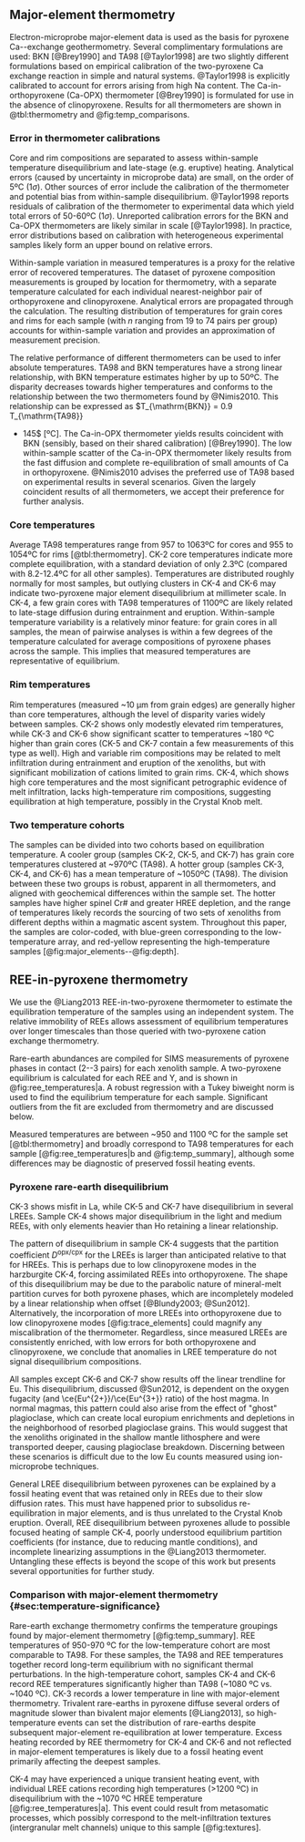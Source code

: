 ## Major-element thermometry

Electron-microprobe major-element data is used as the basis for pyroxene
Ca--exchange geothermometry. Several complimentary formulations are used: BKN
[@Brey1990] and TA98 [@Taylor1998] are two slightly different formulations
based on empirical calibration of the two-pyroxene Ca exchange reaction in
simple and natural systems. @Taylor1998 is explicitly calibrated to account
for errors arising from high Na content. The Ca-in-orthopyroxene (Ca-OPX)
thermometer [@Brey1990] is formulated for use in the absence of clinopyroxene.
Results for all thermometers are shown in @tbl:thermometry and
@fig:temp_comparisons.

<!--[[[tbl:thermometry]]]-->

<!--[[[fig:temp_comparisons]]]-->

### Error in thermometer calibrations

Core and rim compositions are separated to assess within-sample
temperature disequilibrium and late-stage (e.g. eruptive) heating. Analytical errors (caused by
uncertainty in microprobe data) are small, on the order of 5ºC (1$\sigma$).
Other sources of error include the calibration of the thermometer
and potential bias from within-sample disequilibrium. @Taylor1998
reports residuals of calibration of the thermometer to experimental
data which yield total errors of 50-60ºC (1$\sigma$). Unreported calibration errors for the
BKN and Ca-OPX thermometers are likely similar in scale [@Taylor1998]. In practice,
error distributions based on calibration with heterogeneous experimental
samples likely form an upper bound on relative errors.

Within-sample variation in measured temperatures is a proxy for the relative
error of recovered temperatures. The dataset of pyroxene composition
measurements is grouped by location for thermometry, with a separate
temperature calculated for each individual nearest-neighbor pair of
orthopyroxene and clinopyroxene. Analytical errors are propagated through the
calculation. The resulting distribution of temperatures for grain cores and
rims for each sample (with *n* ranging from 19 to 74 pairs per group)
accounts for within-sample variation and provides an approximation of
measurement precision.

The relative performance of different thermometers can be used to infer
absolute temperatures. TA98 and BKN temperatures have a strong linear
relationship, with BKN temperature estimates higher by up to 50ºC. The
disparity decreases towards higher temperatures and conforms to the
relationship between the two thermometers found by @Nimis2010. This
relationship can be expressed as $T_{\mathrm{BKN}} = 0.9 T_{\mathrm{TA98}}
+ 145$ [ºC]. The Ca-in-OPX thermometer yields results coincident with BKN
(sensibly, based on their shared calibration) [@Brey1990]. The low
within-sample scatter of the Ca-in-OPX thermometer likely results from the
fast diffusion and complete re-equilibration of small amounts of Ca in
orthopyroxene. @Nimis2010 advises the preferred use of TA98 based on
experimental results in several scenarios. Given the largely coincident results
of all thermometers, we accept their preference for further analysis.

### Core temperatures

Average TA98 temperatures range from 957 to 1063ºC for cores and
955 to 1054ºC for rims [@tbl:thermometry].
CK-2 core temperatures indicate more complete
equilibration, with a standard deviation of only 2.3ºC (compared
with 8.2-12.4ºC for all other samples). Temperatures are distributed roughly normally
for most samples, but outlying clusters in CK-4 and CK-6 may indicate
two-pyroxene major element disequilibrium at millimeter scale.
In CK-4, a few grain cores with TA98
temperatures of 1100ºC are likely related to late-stage diffusion during
entrainment and eruption.
Within-sample temperature variability is a relatively minor feature: for grain cores in all samples,
the mean of pairwise analyses is within a few degrees
of the temperature calculated for average compositions of pyroxene phases across the sample.
This implies that measured temperatures are representative of
equilibrium.

### Rim temperatures

Rim temperatures (measured ~10 µm from grain edges) are generally higher than
core temperatures, although the level of disparity varies widely between samples.
CK-2 shows only modestly elevated rim temperatures, while CK-3 and CK-6
show significant scatter to temperatures ~180 ºC higher than grain cores
(CK-5 and CK-7 contain a few measurements of this type as well).
High and variable rim compositions may be related to melt infiltration
during entrainment and eruption of the xenoliths, but with significant
mobilization of cations limited to grain rims. CK-4, which shows high core temperatures
and the most significant petrographic evidence of melt infiltration, lacks
high-temperature rim compositions, suggesting equilibration at high
temperature, possibly in the Crystal Knob melt.

### Two temperature cohorts

The samples can be divided into two cohorts based on equilibration temperature.
A cooler group (samples CK-2, CK-5, and CK-7) has grain core temperatures
clustered at ~970ºC (TA98). A hotter group (samples CK-3, CK-4, and CK-6) has
a mean temperature of ~1050ºC (TA98). The division between these two groups is
robust, apparent in all thermometers, and aligned with geochemical differences
within the sample set. The hotter samples have higher spinel Cr\# and greater
HREE depletion, and the range of temperatures likely records the sourcing of
two sets of xenoliths from different depths within a magmatic ascent system.
Throughout this paper, the samples are color-coded, with blue-green
corresponding to the low-temperature array, and red-yellow representing the
high-temperature samples \[@fig:major_elements‌-‌-@fig:depth\].

## REE-in-pyroxene thermometry

We use the @Liang2013 REE-in-two-pyroxene thermometer to estimate the
equilibration temperature of the samples using an independent system. The
relative immobility of REEs allows assessment of equilibrium temperatures over
longer timescales than those queried with two-pyroxene cation exchange
thermometry.

Rare-earth abundances are compiled for SIMS measurements of
pyroxene phases in contact (2--3 pairs) for each xenolith sample.
A two-pyroxene equilibrium is calculated for each REE and Y, and is shown in
@fig:ree_temperatures|a. A robust regression with a Tukey biweight norm is used
to find the equilibrium temperature for each sample. Significant outliers from
the fit are excluded from thermometry and are discussed below.

Measured temperatures are between ~950 and 1100 ºC for the sample set
[@tbl:thermometry] and broadly correspond to TA98 temperatures for each sample
[@fig:ree_temperatures|b and @fig:temp_summary], although some differences may
be diagnostic of preserved fossil heating events.

<!--[[[fig:ree_temperatures]]]-->

### Pyroxene rare-earth disequilibrium

CK-3 shows misfit in La, while CK-5 and CK-7 have disequilibrium in several
LREEs. Sample CK-4 shows major disequilibrium in the light and medium REEs,
with only elements heavier than Ho retaining a linear relationship.

The pattern of disequilibrium in sample CK-4 suggests that the partition
coefficient $D^\mathrm{opx/cpx}$ for the LREEs is larger than anticipated
relative to that for HREEs. This is perhaps due to low clinopyroxene modes in
the harzburgite CK-4, forcing assimilated REEs into orthopyroxene. The shape of
this disequilibrium may be due to the parabolic nature of mineral-melt
partition curves for both pyroxene phases, which are incompletely modeled by
a linear relationship when offset [@Blundy2003; @Sun2012]. Alternatively, the
incorporation of more LREEs into orthopyroxene due to low clinopyroxene modes
[@fig:trace_elements] could magnify any miscalibration of the thermometer.
Regardless, since measured LREEs are consistently enriched, with low errors
for both orthopyroxene and clinopyroxene, we conclude that anomalies in LREE
temperature do not signal disequilibrium compositions.

All samples except CK-6 and CK-7 show results off the linear trendline for Eu.
This disequilibrium, discussed @Sun2012, is dependent on the oxygen
fugacity (and \ce{Eu^{2+}}/\ce{Eu^{3+}} ratio) of the host magma. In normal
magmas, this pattern could also arise from the effect of "ghost" plagioclase,
which can create local europium enrichments and depletions in the neighborhood
of resorbed plagioclase grains. This would suggest that the xenoliths
originated in the shallow mantle lithosphere and were transported deeper,
causing plagioclase breakdown. Discerning between these scenarios is difficult
due to the low Eu counts measured using ion-microprobe techniques.

General LREE disequilibrium between pyroxenes can be explained by a
fossil heating event that was retained only in REEs due
to their slow diffusion rates. This must have happened prior to subsolidus
re-equilibration in major elements, and is thus unrelated to the Crystal Knob
eruption. Overall, REE disequilibrium between pyroxenes allude to possible
focused heating of sample CK-4, poorly understood equilibrium partition
coefficients (for instance, due to reducing mantle conditions), and incomplete
linearizing assumptions in the @Liang2013 thermometer. Untangling these effects
is beyond the scope of this work but presents several opportunities for further
study.

### Comparison with major-element thermometry {#sec:temperature-significance}

Rare-earth exchange thermometry confirms the temperature groupings found by
major-element thermometry [@fig:temp_summary]. REE temperatures of 950-970 ºC
for the low-temperature cohort are most comparable to TA98. For these samples,
the TA98 and REE temperatures together record long-term equilibrium with no
significant thermal perturbations. In the high-temperature cohort, samples CK-4
and CK-6 record REE temperatures significantly higher than TA98 (~1080 ºC vs.
~1040 ºC). CK-3 records a lower temperature in line with major-element
thermometry. Trivalent rare-earths in pyroxene diffuse several orders of
magnitude slower than bivalent major elements [@Liang2013], so high-temperature
events can set the distribution of rare-earths despite subsequent major-element
re-equilibration at lower temperature. Excess heating recorded by REE
thermometry for CK-4 and CK-6 and not reflected in major-element temperatures
is likely due to a fossil heating event primarily affecting the deepest
samples.

<!--[[[tbl:temp_summary]]]-->

CK-4 may have experienced a unique transient heating event, with individual
LREE cations recording high temperatures (>1200 ºC)
in disequilibrium with the ~1070 ºC HREE temperature [@fig:ree_temperatures|a].
This event could result from metasomatic processes, which possibly correspond
to the melt-infiltration textures (intergranular melt channels) unique to this
sample [@fig:textures].

